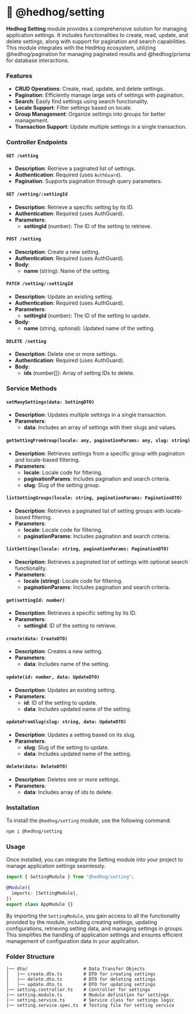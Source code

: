 # 🦔 @hedhog/setting

**Hedhog Setting** module provides a comprehensive solution for managing application settings. It includes functionalities to create, read, update, and delete settings, along with support for pagination and search capabilities. This module integrates with the HedHog ecosystem, utilizing @hedhog/pagination for managing paginated results and @hedhog/prisma for database interactions.

### Features

- **CRUD Operations**: Create, read, update, and delete settings.
- **Pagination**: Efficiently manage large sets of settings with pagination.
- **Search**: Easily find settings using search functionality.
- **Locale Support**: Filter settings based on locale.
- **Group Management**: Organize settings into groups for better management.
- **Transaction Support**: Update multiple settings in a single transaction.

### Controller Endpoints

#### `GET /setting`

- **Description**: Retrieve a paginated list of settings.
- **Authentication**: Required (uses `AuthGuard`).
- **Pagination**: Supports pagination through query parameters.

#### `GET /setting/:settingId`

- **Description**: Retrieve a specific setting by its ID.
- **Authentication**: Required (uses AuthGuard).
- **Parameters**:
  - **settingId** (number): The ID of the setting to retrieve.

#### `POST /setting`

- **Description**: Create a new setting.
- **Authentication**: Required (uses AuthGuard).
- **Body**:
  - **name** (string): Name of the setting.

#### `PATCH /setting/:settingId`

- **Description**: Update an existing setting.
- **Authentication**: Required (uses AuthGuard).
- **Parameters**:
  - **settingId** (number): The ID of the setting to update.
- **Body**:
  - **name** (string, optional): Updated name of the setting.

#### `DELETE /setting`

- **Description**: Delete one or more settings.
- **Authentication**: Required (uses AuthGuard).
- **Body**:
  - **ids** (number[]): Array of setting IDs to delete.

### Service Methods

#### `setManySettings(data: SettingDTO)`

- **Description**: Updates multiple settings in a single transaction.
- **Parameters**:
  - **data**: Includes an array of settings with their slugs and values.

#### `getSettingFromGroup(locale: any, paginationParams: any, slug: string)`

- **Description**: Retrieves settings from a specific group with pagination and locale-based filtering.
- **Parameters**:
  - **locale**: Locale code for filtering.
  - **paginationParams**: Includes pagination and search criteria.
  - **slug**: Slug of the setting group.

#### `listSettingGroups(locale: string, paginationParams: PaginationDTO)`

- **Description**: Retrieves a paginated list of setting groups with locale-based filtering.
- **Parameters**:
  - **locale**: Locale code for filtering.
  - **paginationParams**: Includes pagination and search criteria.

#### `listSettings(locale: string, paginationParams: PaginationDTO)`

- **Description**: Retrieves a paginated list of settings with optional search functionality.
- **Parameters**:
  - **locale (string)**: Locale code for filtering.
  - **paginationParams**: Includes pagination and search criteria.

#### `get(settingId: number)`

- **Description**: Retrieves a specific setting by its ID.
- **Parameters**:
  - **settingId**: ID of the setting to retrieve.

#### `create(data: CreateDTO)`

- **Description**: Creates a new setting.
- **Parameters**:
  - **data**: Includes name of the setting.

#### `update(id: number, data: UpdateDTO)`

- **Description**: Updates an existing setting.
- **Parameters**:
  - **id**: ID of the setting to update.
  - **data**: Includes updated name of the setting.

#### `updateFromSlug(slug: string, data: UpdateDTO)`

- **Description**: Updates a setting based on its slug.
- **Parameters**:
  - **slug**: Slug of the setting to update.
  - **data**: Includes updated name of the setting.

#### `delete(data: DeleteDTO)`

- **Description**: Deletes one or more settings.
- **Parameters**:
  - **data**: Includes array of ids to delete.

### Installation

To install the `@hedhog/setting` module, use the following command:

```bash
npm i @hedhog/setting
```

### Usage

Once installed, you can integrate the Setting module into your project to manage application settings seamlessly.

```typescript
import { SettingModule } from "@hedhog/setting";

@Module({
  imports: [SettingModule],
})
export class AppModule {}
```

By importing the `SettingModule`, you gain access to all the functionality provided by the module, including creating settings, updating configurations, retrieving setting data, and managing settings in groups. This simplifies the handling of application settings and ensures efficient management of configuration data in your application.

### Folder Structure

```plaintext
|── dto/                     # Data Transfer Objects
│   |── create.dto.ts        # DTO for creating settings
│   |── delete.dto.ts        # DTO for deleting settings
│   |── update.dto.ts        # DTO for updating settings
|── setting.controller.ts    # Controller for settings
|── setting.module.ts        # Module definition for settings
|── setting.service.ts       # Service class for settings logic
|── setting.service.spec.ts  # Testing file for setting service
```
